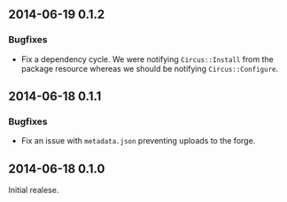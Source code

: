 ## 2014-06-19 0.1.2
### Bugfixes
* Fix a dependency cycle. We were notifying `Circus::Install` from the package resource whereas we should be notifying `Circus::Configure`.

## 2014-06-18 0.1.1
### Bugfixes
* Fix an issue with `metadata.json` preventing uploads to the forge.

## 2014-06-18 0.1.0
Initial realese.
